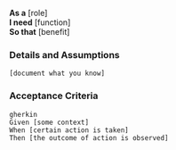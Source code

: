 **As a** [role]  
**I need** [function]  
**So that** [benefit]  
      
### Details and Assumptions
    [document what you know]      

### Acceptance Criteria     
    gherkin 
    Given [some context]
    When [certain action is taken]
    Then [the outcome of action is observed]
